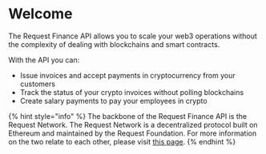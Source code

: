 # Welcome

The Request Finance API allows you to scale your web3 operations without the complexity of dealing with blockchains and smart contracts.&#x20;

With the API you can:

* Issue invoices and accept payments in cryptocurrency from your customers
* Track the status of your crypto invoices without polling blockchains
* Create salary payments to pay your employees in crypto

{% hint style="info" %}
The backbone of the Request Finance API is the Request Network. The Request Network is a decentralized protocol built on Ethereum and maintained by the Request Foundation. For more information on the two relate to each other, please visit [this page](faq.md#what-is-the-relation-between-the-request-finance-api-and-the-request-network).
{% endhint %}
